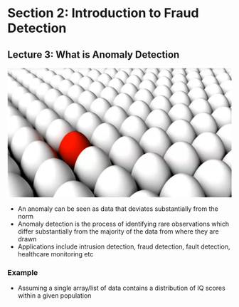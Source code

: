 # Section 2: Introduction to Fraud Detection
## Lecture 3: What is Anomaly Detection
![alt text](../images/anomaly_detection.png "Anomaly detection")

- An anomaly can be seen as data that deviates substantially from the norm 
- Anomaly detection is the process of identifying rare observations which differ substantially from the majority of the data from where they are drawn
- Applications include intrusion detection, fraud detection, fault detection, healthcare monitoring etc

### Example
- Assuming a single array/list of data contains a distribution of IQ scores within a given population
